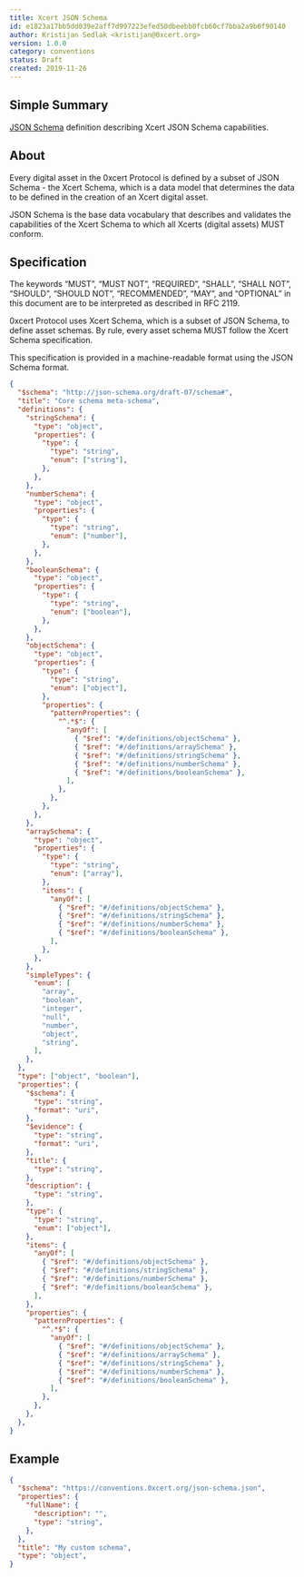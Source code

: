 ```yaml
---
title: Xcert JSON Schema
id: e1823a17bb5dd039e2aff7d997223efed50dbeebb0fcb60cf7bba2a9b6f90140
author: Kristijan Sedlak <kristijan@0xcert.org>
version: 1.0.0
category: conventions
status: Draft
created: 2019-11-26
---
```


## Simple Summary

[JSON Schema](https://json-schema.org/) definition describing Xcert JSON Schema capabilities.

## About

Every digital asset in the 0xcert Protocol is defined by a subset of JSON Schema - the Xcert Schema, which is a data model that determines the data to be defined in the creation of an Xcert digital asset.

JSON Schema is the base data vocabulary that describes and validates the capabilities of the Xcert Schema to which all Xcerts (digital assets) MUST conform.

## Specification

The keywords “MUST”, “MUST NOT”, “REQUIRED”, “SHALL”, “SHALL NOT”, “SHOULD”, “SHOULD NOT”, “RECOMMENDED”, “MAY”, and “OPTIONAL” in this document are to be interpreted as described in RFC 2119.

0xcert Protocol uses Xcert Schema, which is a subset of JSON Schema, to define asset schemas. By rule, every asset schema MUST follow the Xcert Schema specification.

This specification is provided in a machine-readable format using the JSON Schema format.

```json
{
  "$schema": "http://json-schema.org/draft-07/schema#",
  "title": "Core schema meta-schema",
  "definitions": {
    "stringSchema": {
      "type": "object",
      "properties": {
        "type": {
          "type": "string",
          "enum": ["string"],
        },
      },
    },
    "numberSchema": {
      "type": "object",
      "properties": {
        "type": {
          "type": "string",
          "enum": ["number"],
        },
      },
    },
    "booleanSchema": {
      "type": "object",
      "properties": {
        "type": {
          "type": "string",
          "enum": ["boolean"],
        },
      },
    },
    "objectSchema": {
      "type": "object",
      "properties": {
        "type": {
          "type": "string",
          "enum": ["object"],
        },
        "properties": {
          "patternProperties": {
            "^.*$": {
              "anyOf": [
                { "$ref": "#/definitions/objectSchema" },
                { "$ref": "#/definitions/arraySchema" },
                { "$ref": "#/definitions/stringSchema" },
                { "$ref": "#/definitions/numberSchema" },
                { "$ref": "#/definitions/booleanSchema" },
              ],
            },
          },
        },
      },
    },
    "arraySchema": {
      "type": "object",
      "properties": {
        "type": {
          "type": "string",
          "enum": ["array"],
        },
        "items": {
          "anyOf": [
            { "$ref": "#/definitions/objectSchema" },
            { "$ref": "#/definitions/stringSchema" },
            { "$ref": "#/definitions/numberSchema" },
            { "$ref": "#/definitions/booleanSchema" },
          ],
        },
      },
    },
    "simpleTypes": {
      "enum": [
        "array",
        "boolean",
        "integer",
        "null",
        "number",
        "object",
        "string",
      ],
    },
  },
  "type": ["object", "boolean"],
  "properties": {
    "$schema": {
      "type": "string",
      "format": "uri",
    },
    "$evidence": {
      "type": "string",
      "format": "uri",
    },
    "title": {
      "type": "string",
    },
    "description": {
      "type": "string",
    },
    "type": {
      "type": "string",
      "enum": ["object"],
    },
    "items": {
      "anyOf": [
        { "$ref": "#/definitions/objectSchema" },
        { "$ref": "#/definitions/stringSchema" },
        { "$ref": "#/definitions/numberSchema" },
        { "$ref": "#/definitions/booleanSchema" },
      ],
    },
    "properties": {
      "patternProperties": {
        "^.*$": {
          "anyOf": [
            { "$ref": "#/definitions/objectSchema" },
            { "$ref": "#/definitions/arraySchema" },
            { "$ref": "#/definitions/stringSchema" },
            { "$ref": "#/definitions/numberSchema" },
            { "$ref": "#/definitions/booleanSchema" },
          ],
        },
      },
    },
  },
}
```

## Example

```json
{
  "$schema": "https://conventions.0xcert.org/json-schema.json",
  "properties": {
    "fullName": {
      "description": "",
      "type": "string",
    },
  },
  "title": "My custom schema",
  "type": "object",
}
```
